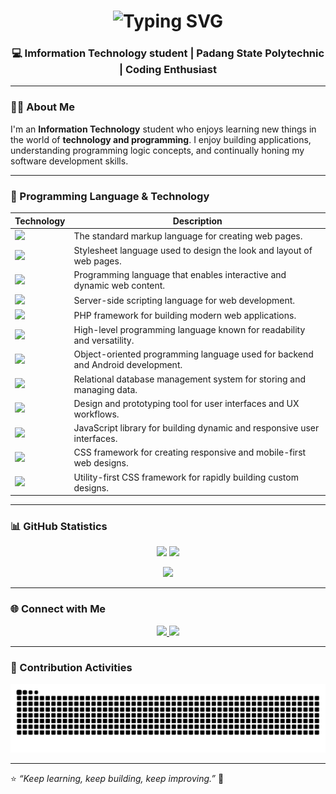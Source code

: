 <!-- Profil GitHub - Dzaki Naufal Putra -->

<h1 align="center">
  <img src="https://readme-typing-svg.herokuapp.com?font=Fira+Code&weight=500&size=28&pause=1000&color=FFFFFF&center=true&vCenter=true&width=500&lines=Hi%2C+I'm+Dzaki+Naufal+Putra;Welcome+to+my+GitHub+Profile!;Coding+is+my+passion+🚀" alt="Typing SVG" />
</h1>

<h3 align="center">💻 Imformation Technology student | Padang State Polytechnic | Coding Enthusiast</h3>

---

### 👨‍💻 About Me

I'm an **Information Technology** student who enjoys learning new things in the world of **technology and programming**.
I enjoy building applications, understanding programming logic concepts, and continually honing my software development skills.

---

### 🧠 Programming Language & Technology
<div align="center">

| Technology | Description |
|-------------|-------------|
| <img src="https://skillicons.dev/icons?i=html" width="40" /> | The standard markup language for creating web pages. |
| <img src="https://skillicons.dev/icons?i=css" width="40" /> | Stylesheet language used to design the look and layout of web pages. |
| <img src="https://skillicons.dev/icons?i=js" width="40" /> | Programming language that enables interactive and dynamic web content. |
| <img src="https://skillicons.dev/icons?i=php" width="40" /> | Server-side scripting language for web development. |
| <img src="https://skillicons.dev/icons?i=laravel" width="40" /> | PHP framework for building modern web applications. |
| <img src="https://skillicons.dev/icons?i=python" width="40" /> | High-level programming language known for readability and versatility. |
| <img src="https://skillicons.dev/icons?i=java" width="40" /> | Object-oriented programming language used for backend and Android development. |
| <img src="https://skillicons.dev/icons?i=mysql" width="40" /> | Relational database management system for storing and managing data. |
| <img src="https://skillicons.dev/icons?i=figma" width="40" /> | Design and prototyping tool for user interfaces and UX workflows. |
| <img src="https://skillicons.dev/icons?i=react" width="40" /> | JavaScript library for building dynamic and responsive user interfaces. |
| <img src="https://skillicons.dev/icons?i=bootstrap" width="40" /> | CSS framework for creating responsive and mobile-first web designs. |
| <img src="https://skillicons.dev/icons?i=tailwind" width="40" /> | Utility-first CSS framework for rapidly building custom designs. |

</div>





---

### 📊 GitHub Statistics
<p align="center">
  <img src="https://github-readme-stats.vercel.app/api?username=DzakiNaufal&show_icons=true&theme=tokyonight&count_private=true" height="165">
  <img src="https://github-readme-streak-stats.herokuapp.com/?user=DzakiNaufal&theme=tokyonight" height="165">
</p>

<p align="center">
  <img src="https://github-readme-stats.vercel.app/api/top-langs/?username=DzakiNaufal&layout=compact&theme=tokyonight" />
</p>

---

### 🌐 Connect with Me
<p align="center">
  <a href="https://www.linkedin.com/in/dzakinaufal14" target="_blank">
    <img src="https://img.shields.io/badge/LinkedIn-0A66C2?style=for-the-badge&logo=linkedin&logoColor=white" />
  </a>
  <a href="https://www.instagram.com/dzaakk1" target="_blank">
    <img src="https://img.shields.io/badge/Instagram-E4405F?style=for-the-badge&logo=instagram&logoColor=white" />
  </a>
</p>

---

### 🐍 Contribution Activities
<p align="center">
  <img src="https://github.com/DzakiNaufal/DzakiNaufal/blob/output/github-contribution-grid-snake.svg" alt="snake animation" />
</p>

---

⭐ *“Keep learning, keep building, keep improving.”* 🚀
